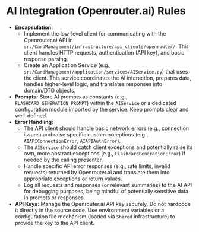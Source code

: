 # AI Integration (Openrouter.ai) Rules

-   **Encapsulation:**
    -   Implement the low-level client for communicating with the Openrouter.ai API in `src/CardManagement/infrastructure/api_clients/openrouter/`. This client handles HTTP requests, authentication (API key), and basic response parsing.
    -   Create an Application Service (e.g., `src/CardManagement/application/services/AIService.py`) that uses the client. This service coordinates the AI interaction, prepares data, handles higher-level logic, and translates responses into domain/DTO objects.
-   **Prompts:** Store AI prompts as constants (e.g., `FLASHCARD_GENERATION_PROMPT`) within the `AIService` or a dedicated configuration module imported by the service. Keep prompts clear and well-defined.
-   **Error Handling:**
    -   The API client should handle basic network errors (e.g., connection issues) and raise specific custom exceptions (e.g., `AIAPIConnectionError`, `AIAPIAuthError`).
    -   The `AIService` should catch client exceptions and potentially raise its own, more abstract exceptions (e.g., `FlashcardGenerationError`) if needed by the calling presenter.
    -   Handle specific API error responses (e.g., rate limits, invalid requests) returned by Openrouter.ai and translate them into appropriate exceptions or return values.
    -   Log all requests and responses (or relevant summaries) to the AI API for debugging purposes, being mindful of potentially sensitive data in prompts or responses.
-   **API Keys:** Manage the Openrouter.ai API key securely. Do not hardcode it directly in the source code. Use environment variables or a configuration file mechanism (loaded via `Shared` infrastructure) to provide the key to the API client. 